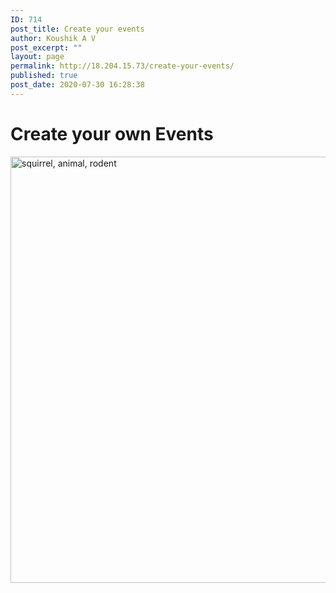 ```yaml
---
ID: 714
post_title: Create your events
author: Koushik A V
post_excerpt: ""
layout: page
permalink: http://18.204.15.73/create-your-events/
published: true
post_date: 2020-07-30 16:28:38
---
```

<h1>Create your own Events</h1>		
										<img width="1024" height="682" src="https://confrenzo.s3.amazonaws.com/wp-content/uploads/2020/08/01010147/squirrel-animal-rodent-5423329-1024x682.jpg" alt="squirrel, animal, rodent" />